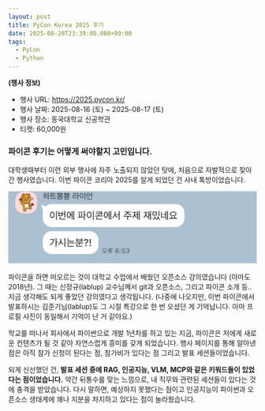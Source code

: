 ```yaml
---
layout: post
title: PyCon Korea 2025 후기
date: 2025-08-28T23:39:00.000+09:00
tags:
  - PyCon
  - Python
---
```

**(행사 정보)**

* 행사 URL: <https://2025.pycon.kr/>
* 행사 날짜: 2025-08-16 (토) ~ 2025-08-17 (토)
* 행사 장소: 동국대학교 신공학관
* 티켓: 60,000원

### 파이콘 후기는 어떻게 써야할지 고민입니다.

대학생때부터 이런 외부 행사에 자주 노출되지 않았던 탓에, 처음으로 자발적으로 찾아간 행사였습니다. 이번 파이콘 코리아 2025를 알게 되었던 건 사내 톡방이었습니다.

![이번에 파이콘에서 주제 재밌네요 가시는분?!](/images/uploads/img_1025.jpg)

파이콘을 하면 떠오르는 것이 대학교 수업에서 배웠던 오픈소스 강의였습니다 (아마도 2018년). 그 때는 신정규(lablup) 교수님께서 git과 오픈소스, 그리고 파이콘 소개 등.. 지금 생각해도 되게 좋았던 강의였다고 생각됩니다. (나중에 나오지만, 이번 파이콘에서 발표하시는 김준기님(lablup)도 그 시절 특강으로 한 번 오셨던 게 기억납니다. 아마 프로필 사진이 동일해서 기억이 난 거 같아요.)

학교를 떠나서 회사에서 파이썬으로 개발 1년차를 하고 있는 지금, 파이콘은 저에게 새로운 컨텐츠가 될 것 같아 자연스럽게 흥미를 갖게 되었습니다. 행사 페이지를 통해 알아낸 점은 아직 참가 신청이 된다는 점, 참가비가 있다는 점 그리고 발표 세션들이었습니다.

되게 신선했던 건, **발표 세션 중에 RAG, 인공지능, VLM, MCP와 같은 키워드들이 있었다는 점이었습니다.** 약간 뒤통수를 맞는 느낌으로, 내 직무와 관련된 세션들이 있다는 것에 충격을 받았습니다. 다시 말하면, 예상하지 못했다는 점이고 인공지능이 파이썬과 오픈소스 생태계에 꽤나 지분을 차지하고 있다는 점이 놀라웠습니다.










